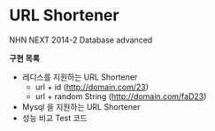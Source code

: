URL Shortener
====================

NHN NEXT 2014-2 Database advanced

**구현 목록** <br>
- 레디스를 지원하는 URL Shortener
  - url + id (http://domain.com/23)
  - url + random String (http://domain.com/faD23)
- Mysql 을 지원하는 URL Shortener
- 성능 비교 Test 코드
